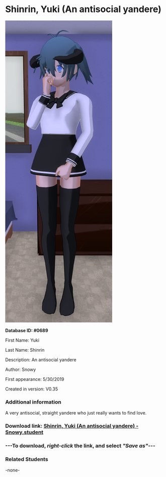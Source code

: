 # Shinrin, Yuki (An antisocial yandere)

<img src="../../Files/Images/Shinrin, Yuki (An antisocial yandere).png" title="Shinrin, Yuki (An antisocial yandere) - Snowy">

**Database ID: #0689**

First Name: Yuki

Last Name: Shinrin

Description: An antisocial yandere

Author: Snowy

First appearance: 5/30/2019

Created in version: V0.35

### Additional information

A very antisocial, straight yandere who just really wants to find love.

### Download link: <a href="https://raw.githubusercontent.com/Arbiter1223/Daigaku-Gurashi-Custom-Students/master/Files/Student%20Files/Shinrin%2C%20Yuki%20(An%20antisocial%20yandere)%20-%20Snowy.student">Shinrin, Yuki (An antisocial yandere) - Snowy.student</a>

### ---**To download, _right-click_ the link, and select _"Save as"_**---

### Related Students

-none-
